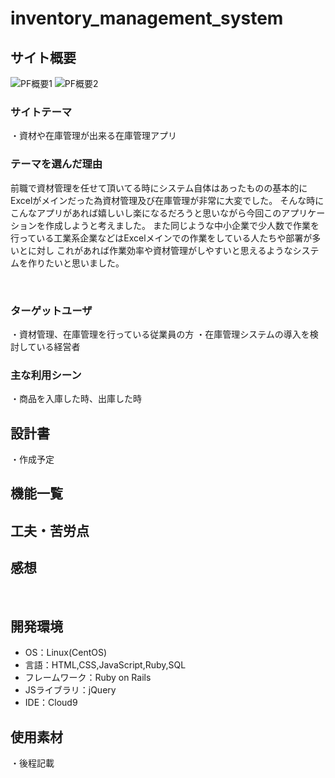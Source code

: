 # inventory_management_system

## サイト概要
![PF概要1](https://github.com/Kazuki-Igarashi/inventory_management_system/assets/141293221/74bdc47e-3b7c-4f04-b068-151a678dd42d)
![PF概要2](https://github.com/Kazuki-Igarashi/inventory_management_system/assets/141293221/83b953da-39a2-46e0-9122-ca8acdc0674e)


### サイトテーマ
  ・資材や在庫管理が出来る在庫管理アプリ
### テーマを選んだ理由
  前職で資材管理を任せて頂いてる時にシステム自体はあったものの基本的にExcelがメインだった為資材管理及び在庫管理が非常に大変でした。
  そんな時にこんなアプリがあれば嬉しいし楽になるだろうと思いながら今回このアプリケーションを作成しようと考えました。
  また同じような中小企業で少人数で作業を行っている工業系企業などはExcelメインでの作業をしている人たちや部署が多いとに対し
  これがあれば作業効率や資材管理がしやすいと思えるようなシステムを作りたいと思いました。
  
  
  
​
### ターゲットユーザ
  ・資材管理、在庫管理を行っている従業員の方
  ・在庫管理システムの導入を検討している経営者
​
### 主な利用シーン
  ・商品を入庫した時、出庫した時
​
## 設計書
  ・作成予定

## 機能一覧

## 工夫・苦労点

## 感想
​
## 開発環境
- OS：Linux(CentOS)
- 言語：HTML,CSS,JavaScript,Ruby,SQL
- フレームワーク：Ruby on Rails
- JSライブラリ：jQuery
- IDE：Cloud9
​
## 使用素材
  ・後程記載
